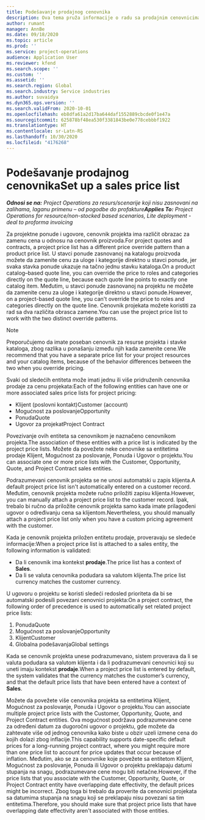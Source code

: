 ```yaml
---
title: Podešavanje prodajnog cenovnika
description: Ova tema pruža informacije o radu sa prodajnim cenovnicima za određivanje cena proizvoda u projektu.
author: rumant
manager: AnnBe
ms.date: 09/18/2020
ms.topic: article
ms.prod: ''
ms.service: project-operations
audience: Application User
ms.reviewer: kfend
ms.search.scope: ''
ms.custom: ''
ms.assetid: ''
ms.search.region: Global
ms.search.industry: Service industries
ms.author: suvaidya
ms.dyn365.ops.version: ''
ms.search.validFrom: 2020-10-01
ms.openlocfilehash: eb8dfa61a2d17ba644daf1552889cbcde0f1e47a
ms.sourcegitcommit: 625878bf48ea530f3381843be0e778cebbbf1922
ms.translationtype: HT
ms.contentlocale: sr-Latn-RS
ms.lasthandoff: 10/30/2020
ms.locfileid: "4176268"
---
```

# <a name="set-up-a-sales-price-list"></a><span data-ttu-id="9b3db-103">Podešavanje prodajnog cenovnika</span><span class="sxs-lookup"><span data-stu-id="9b3db-103">Set up a sales price list</span></span>

<span data-ttu-id="9b3db-104">_**Odnosi se na:** Project Operations za resurs/scenarije koji nisu zasnovani na zalihama, laganu primenu – od pogodbe do profakture_</span><span class="sxs-lookup"><span data-stu-id="9b3db-104">_**Applies To:** Project Operations for resource/non-stocked based scenarios, Lite deployment - deal to proforma invoicing_</span></span>

<span data-ttu-id="9b3db-105">Za projektne ponude i ugovore, cenovnik projekta ima različit obrazac za zamenu cena u odnosu na cenovnik proizvoda.</span><span class="sxs-lookup"><span data-stu-id="9b3db-105">For project quotes and contracts, a project price list has a different price override pattern than a product price list.</span></span> <span data-ttu-id="9b3db-106">U stavci ponude zasnovanoj na katalogu proizvoda možete da zamenite cenu za uloge i kategorije direktno u stavci ponude, jer svaka stavka ponude ukazuje na tačno jednu stavku kataloga.</span><span class="sxs-lookup"><span data-stu-id="9b3db-106">On a product catalog–based quote line, you can override the price to roles and categories directly on the quote line, because each quote line points to exactly one catalog item.</span></span> <span data-ttu-id="9b3db-107">Međutim, u stavci ponude zasnovanoj na projektu ne možete da zamenite cenu za uloge i kategorije direktno u stavci ponude.</span><span class="sxs-lookup"><span data-stu-id="9b3db-107">However, on a project-based quote line, you can't override the price to roles and categories directly on the quote line.</span></span> <span data-ttu-id="9b3db-108">Cenovnik projekata možete koristiti za rad sa dva različita obrasca zamene.</span><span class="sxs-lookup"><span data-stu-id="9b3db-108">You can use the project price list to work with the two distinct override patterns.</span></span>

> [!NOTE]
> <span data-ttu-id="9b3db-109">Preporučujemo da imate poseban cenovnik za resurse projekta i stavke kataloga, zbog razlika u ponašanju između njih kada zamenite cene.</span><span class="sxs-lookup"><span data-stu-id="9b3db-109">We recommend that you have a separate price list for your project resources and your catalog items, because of the behavior differences between the two when you override pricing.</span></span>

<span data-ttu-id="9b3db-110">Svaki od sledećih entiteta može imati jednu ili više pridruženih cenovnika prodaje za cenu projekata:</span><span class="sxs-lookup"><span data-stu-id="9b3db-110">Each of the following entities can have one or more associated sales price lists for project pricing:</span></span>

- <span data-ttu-id="9b3db-111">Klijent (poslovni kontakt)</span><span class="sxs-lookup"><span data-stu-id="9b3db-111">Customer (account)</span></span> 
- <span data-ttu-id="9b3db-112">Mogućnost za poslovanje</span><span class="sxs-lookup"><span data-stu-id="9b3db-112">Opportunity</span></span> 
- <span data-ttu-id="9b3db-113">Ponuda</span><span class="sxs-lookup"><span data-stu-id="9b3db-113">Quote</span></span> 
- <span data-ttu-id="9b3db-114">Ugovor za projekat</span><span class="sxs-lookup"><span data-stu-id="9b3db-114">Project Contract</span></span>

<span data-ttu-id="9b3db-115">Povezivanje ovih entiteta sa cenovnikom je naznačeno cenovnikom projekta.</span><span class="sxs-lookup"><span data-stu-id="9b3db-115">The association of these entities with a price list is indicated by the project price lists.</span></span> <span data-ttu-id="9b3db-116">Možete da povežete neke cenovnike sa entitetima prodaje Klijent, Mogućnost za poslovanje, Ponuda i Ugovor o projektu.</span><span class="sxs-lookup"><span data-stu-id="9b3db-116">You can associate one or more price lists with the Customer, Opportunity, Quote, and Project Contract sales entities.</span></span>

<span data-ttu-id="9b3db-117">Podrazumevani cenovnik projekta se ne unosi automatski u zapis klijenta.</span><span class="sxs-lookup"><span data-stu-id="9b3db-117">A default project price list isn't automatically entered on a customer record.</span></span> <span data-ttu-id="9b3db-118">Međutim, cenovnik projekta možete ručno priložiti zapisu klijenta.</span><span class="sxs-lookup"><span data-stu-id="9b3db-118">However, you can manually attach a project price list to the customer record.</span></span> <span data-ttu-id="9b3db-119">Ipak, trebalo bi ručno da priložite cenovnik projekta samo kada imate prilagođeni ugovor o određivanju cena sa klijentom.</span><span class="sxs-lookup"><span data-stu-id="9b3db-119">Nevertheless, you should manually attach a project price list only when you have a custom pricing agreement with the customer.</span></span> 

<span data-ttu-id="9b3db-120">Kada je cenovnik projekta priložen entitetu prodaje, proveravaju se sledeće informacije:</span><span class="sxs-lookup"><span data-stu-id="9b3db-120">When a project price list is attached to a sales entity, the following information is validated:</span></span>

- <span data-ttu-id="9b3db-121">Da li cenovnik ima kontekst **prodaje**.</span><span class="sxs-lookup"><span data-stu-id="9b3db-121">The price list has a context of **Sales**.</span></span> 
- <span data-ttu-id="9b3db-122">Da li se valuta cenovnika podudara sa valutom klijenta.</span><span class="sxs-lookup"><span data-stu-id="9b3db-122">The price list currency matches the customer currency.</span></span> 

<span data-ttu-id="9b3db-123">U ugovoru o projektu se koristi sledeći redosled prioriteta da bi se automatski podesili povezani cenovnici projekta:</span><span class="sxs-lookup"><span data-stu-id="9b3db-123">On a project contract, the following order of precedence is used to automatically set related project price lists:</span></span>

1. <span data-ttu-id="9b3db-124">Ponuda</span><span class="sxs-lookup"><span data-stu-id="9b3db-124">Quote</span></span>
2. <span data-ttu-id="9b3db-125">Mogućnost za poslovanje</span><span class="sxs-lookup"><span data-stu-id="9b3db-125">Opportunity</span></span>
3. <span data-ttu-id="9b3db-126">Klijent</span><span class="sxs-lookup"><span data-stu-id="9b3db-126">Customer</span></span> 
4. <span data-ttu-id="9b3db-127">Globalna podešavanja</span><span class="sxs-lookup"><span data-stu-id="9b3db-127">Global settings</span></span> 

<span data-ttu-id="9b3db-128">Kada se cenovnik projekta unese podrazumevano, sistem proverava da li se valuta podudara sa valutom klijenta i da li podrazumevani cenovnici koji su uneti imaju kontekst **prodaje**.</span><span class="sxs-lookup"><span data-stu-id="9b3db-128">When a project price list is entered by default, the system validates that the currency matches the customer’s currency, and that the default price lists that have been entered have a context of **Sales**.</span></span>

<span data-ttu-id="9b3db-129">Možete da povežete više cenovnika projekta sa entitetima Klijent, Mogućnost za poslovanje, Ponuda i Ugovor o projektu.</span><span class="sxs-lookup"><span data-stu-id="9b3db-129">You can associate multiple project price lists with the Customer, Opportunity, Quote, and Project Contract entities.</span></span> <span data-ttu-id="9b3db-130">Ova mogućnost podržava podrazumevane cene za određeni datum za dugoročni ugovor o projektu, gde možete da zahtevate više od jednog cenovnika kako biste u obzir uzeli izmene cena do kojih dolazi zbog inflacije.</span><span class="sxs-lookup"><span data-stu-id="9b3db-130">This capability supports date-specific default prices for a long-running project contract, where you might require more than one price list to account for price updates that occur because of inflation.</span></span> <span data-ttu-id="9b3db-131">Međutim, ako se za cenovnike koje povežete sa entitetom Klijent, Mogućnost za poslovanje, Ponuda ili Ugovor o projektu preklapaju datumi stupanja na snagu, podrazumevane cene mogu biti netačne.</span><span class="sxs-lookup"><span data-stu-id="9b3db-131">However, if the price lists that you associate with the Customer, Opportunity, Quote, or Project Contract entity have overlapping date effectivity, the default prices might be incorrect.</span></span> <span data-ttu-id="9b3db-132">Zbog toga bi trebalo da proverite da cenovnici projekata sa datumima stupanja na snagu koji se preklapaju nisu povezani sa tim entitetima.</span><span class="sxs-lookup"><span data-stu-id="9b3db-132">Therefore, you should make sure that project price lists that have overlapping date effectivity aren't associated with those entities.</span></span>
